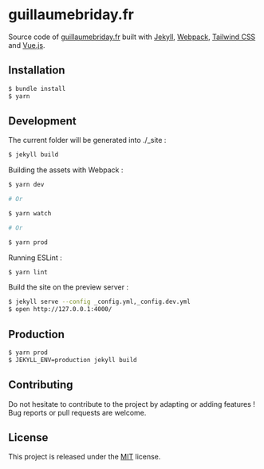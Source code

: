 # guillaumebriday.fr

Source code of [guillaumebriday.fr](https://guillaumebriday.fr) built with [Jekyll](http://jekyllrb.com/), [Webpack](https://webpack.js.org/), [Tailwind CSS](https://tailwindcss.com/) and [Vue.js](https://vuejs.org/).

## Installation

```bash
$ bundle install
$ yarn
```

## Development

The current folder will be generated into ./_site :
```bash
$ jekyll build
```

Building the assets with Webpack :
```bash
$ yarn dev

# Or

$ yarn watch

# Or

$ yarn prod
```

Running ESLint :
```bash
$ yarn lint
```

Build the site on the preview server :
```bash
$ jekyll serve --config _config.yml,_config.dev.yml
$ open http://127.0.0.1:4000/
```

## Production

```bash
$ yarn prod
$ JEKYLL_ENV=production jekyll build
```

## Contributing

Do not hesitate to contribute to the project by adapting or adding features ! Bug reports or pull requests are welcome.

## License

This project is released under the [MIT](http://opensource.org/licenses/MIT) license.
